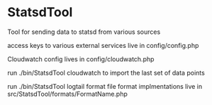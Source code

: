 StatsdTool
==================

Tool for sending data to statsd from various sources

access keys to various external services live in config/config.php

Cloudwatch config lives in
config/cloudwatch.php

run ./bin/StatsdTool cloudwatch to import the last set of data points


run ./bin/StatsdTool logtail format file
format implmentations live in src/StatsdTool/formats/FormatName.php
